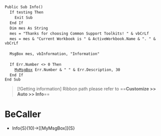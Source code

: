 &nbsp;  &nbsp;  &nbsp;  &nbsp;  
`Public Sub Info()`  
&nbsp;&nbsp;&nbsp;&nbsp;`If testing Then`  
&nbsp;&nbsp;&nbsp;&nbsp;&nbsp;&nbsp;&nbsp;&nbsp;`Exit Sub`  
&nbsp;&nbsp;&nbsp;&nbsp;`End If`  
&nbsp;&nbsp;&nbsp;&nbsp;`Dim mes As String`  
&nbsp;&nbsp;&nbsp;&nbsp;`mes = "Thanks for choosing Common Support Toolkits! " & vbCrLf`  
&nbsp;&nbsp;&nbsp;&nbsp;`mes = mes & "Current Workbook is " & ActiveWorkbook.Name & ". " & vbCrLf`  
&nbsp;  &nbsp;  &nbsp;  &nbsp;  
&nbsp;&nbsp;&nbsp;&nbsp;`MsgBox mes, vbInformation, "Information"`  
&nbsp;  &nbsp;  &nbsp;  &nbsp;  
&nbsp;&nbsp;&nbsp;&nbsp;`If Err.Number <> 0 Then`  
&nbsp;&nbsp;&nbsp;&nbsp;&nbsp;&nbsp;&nbsp;&nbsp;[`MyMsgBox`](MyMsgBox)` Err.Number & " " & Err.Description, 30`  
&nbsp;&nbsp;&nbsp;&nbsp;`End If`  
`End Sub`  


> [!Getting information]
> Ribbon path please refer to ==**Customize >> Auto >> Info**==


# BeCaller
- Info{S}(10)->[[MyMsgBox]]{S}

